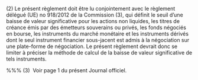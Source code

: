 (2) Le présent règlement doit être lu conjointement avec le règlement délégué (UE) no 918/2012 de la Commission (3), qui définit le seuil d’une baisse de valeur significative pour les actions non liquides, les titres de créance émis par des émetteurs souverains ou privés, les fonds négociés en bourse, les instruments du marché monétaire et les instruments dérivés dont le seul instrument financier sous-jacent est admis à la négociation sur une plate-forme de négociation. Le présent règlement devrait donc se limiter à préciser la méthode de calcul de la baisse de valeur significative de tels instruments.

%%% (3)  Voir page 1 du présent Journal officiel.